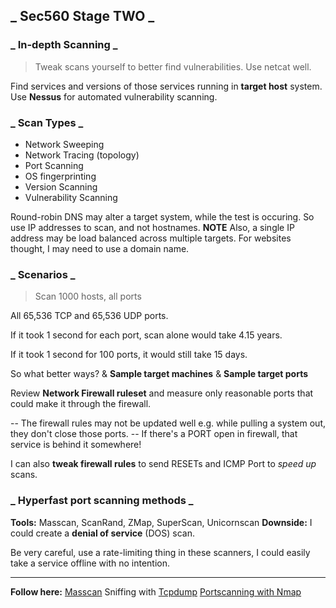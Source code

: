 ## _ Sec560 Stage TWO _

### _ In-depth Scanning _

> Tweak scans yourself to better find vulnerabilities. Use netcat well.

Find services and versions of those services running in **target host** system.
Use **Nessus** for automated vulnerability scanning.

### _ Scan Types _

* Network Sweeping
* Network Tracing (topology)
* Port Scanning
* OS fingerprinting
* Version Scanning
* Vulnerability Scanning

Round-robin DNS may alter a target system, while the test is occuring.
So use IP addresses to scan, and not hostnames.
**NOTE**
Also, a single IP address may be load balanced across multiple targets.
For websites thought, I may need to use a domain name.

### _ Scenarios _

> Scan 1000 hosts, all ports

All 65,536 TCP and 65,536 UDP ports.

If it took 1 second for each port, scan alone would take 4.15 years.

If it took 1 second for 100 ports, it would still take 15 days.

So what better ways?
& **Sample target machines**
& **Sample target ports**

Review **Network Firewall ruleset** and measure only reasonable ports that could make it through the firewall.

-- The firewall rules may not be updated well e.g. while pulling a system out, they don't close those ports.
-- If there's a PORT open in firewall, that service is behind it somewhere!

I can also **tweak firewall rules** to send RESETs and ICMP Port to _speed up_ scans.

### _ Hyperfast port scanning methods _

**Tools:** Masscan, ScanRand, ZMap, SuperScan, Unicornscan
**Downside:** I could create a **denial of service** (DOS) scan.

Be very careful, use a rate-limiting thing in these scanners,
I could easily take a service offline with no intention.

----

**Follow here:**
[Masscan](masscan.md)
Sniffing with [Tcpdump](tcpdump.md)
[Portscanning with Nmap](pscan.md)
